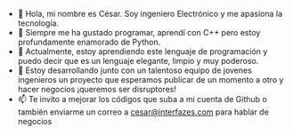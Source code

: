 - 👋 Hola, mi nombre es César. Soy ingeniero Electrónico y me apasiona la tecnología.
- 👀 Siempre me ha gustado programar, aprendí con C++ pero estoy profundamente enamorado de Python.
- 🌱 Actualmente, estoy aprendiendo este lenguaje de programación y puedo decir que es un lenguaje elegante, limpio y muy poderoso.
- 💞️ Estoy desarrollando junto con un talentoso equipo de jovenes ingenieros un proyecto que esperamos publicar de un momento a otro y hacer negocios ¡queremos ser disruptores!
- 📫 Te invito a mejorar los códigos que suba a mi cuenta de Github o también enviarme un correo a cesar@interfazes.com para hablar de negocios

<!---
cescha2018/cescha2018 is a ✨ special ✨ repository because its `README.md` (this file) appears on your GitHub profile.
You can click the Preview link to take a look at your changes.
--->
